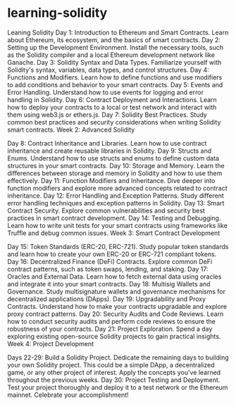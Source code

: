 # learning-solidity
Leaning Solidity
Day 1: Introduction to Ethereum and Smart Contracts. Learn about Ethereum, its ecosystem, and the basics of smart contracts.
Day 2: Setting up the Development Environment. Install the necessary tools, such as the Solidity compiler and a local Ethereum development network like Ganache.
Day 3: Solidity Syntax and Data Types. Familiarize yourself with Solidity's syntax, variables, data types, and control structures.
Day 4: Functions and Modifiers. Learn how to define functions and use modifiers to add conditions and behavior to your smart contracts.
Day 5: Events and Error Handling. Understand how to use events for logging and error handling in Solidity.
Day 6: Contract Deployment and Interactions. Learn how to deploy your contracts to a local or test network and interact with them using web3.js or ethers.js.
Day 7: Solidity Best Practices. Study common best practices and security considerations when writing Solidity smart contracts.
Week 2: Advanced Solidity

Day 8: Contract Inheritance and Libraries. Learn how to use contract inheritance and create reusable libraries in Solidity.
Day 9: Structs and Enums. Understand how to use structs and enums to define custom data structures in your smart contracts.
Day 10: Storage and Memory. Learn the differences between storage and memory in Solidity and how to use them effectively.
Day 11: Function Modifiers and Inheritance. Dive deeper into function modifiers and explore more advanced concepts related to contract inheritance.
Day 12: Error Handling and Exception Patterns. Study different error handling techniques and exception patterns in Solidity.
Day 13: Smart Contract Security. Explore common vulnerabilities and security best practices in smart contract development.
Day 14: Testing and Debugging. Learn how to write unit tests for your smart contracts using frameworks like Truffle and debug common issues.
Week 3: Smart Contract Development

Day 15: Token Standards (ERC-20, ERC-721). Study popular token standards and learn how to create your own ERC-20 or ERC-721 compliant tokens.
Day 16: Decentralized Finance (DeFi) Contracts. Explore common DeFi contract patterns, such as token swaps, lending, and staking.
Day 17: Oracles and External Data. Learn how to fetch external data using oracles and integrate it into your smart contracts.
Day 18: Multisig Wallets and Governance. Study multisignature wallets and governance mechanisms for decentralized applications (DApps).
Day 19: Upgradability and Proxy Contracts. Understand how to make your contracts upgradable and explore proxy contract patterns.
Day 20: Security Audits and Code Reviews. Learn how to conduct security audits and perform code reviews to ensure the robustness of your contracts.
Day 21: Project Exploration. Spend a day exploring existing open-source Solidity projects to gain practical insights.
Week 4: Project Development

Days 22-29: Build a Solidity Project. Dedicate the remaining days to building your own Solidity project. This could be a simple DApp, a decentralized game, or any other project of interest. Apply the concepts you've learned throughout the previous weeks.
Day 30: Project Testing and Deployment. Test your project thoroughly and deploy it to a test network or the Ethereum mainnet. Celebrate your accomplishment!
